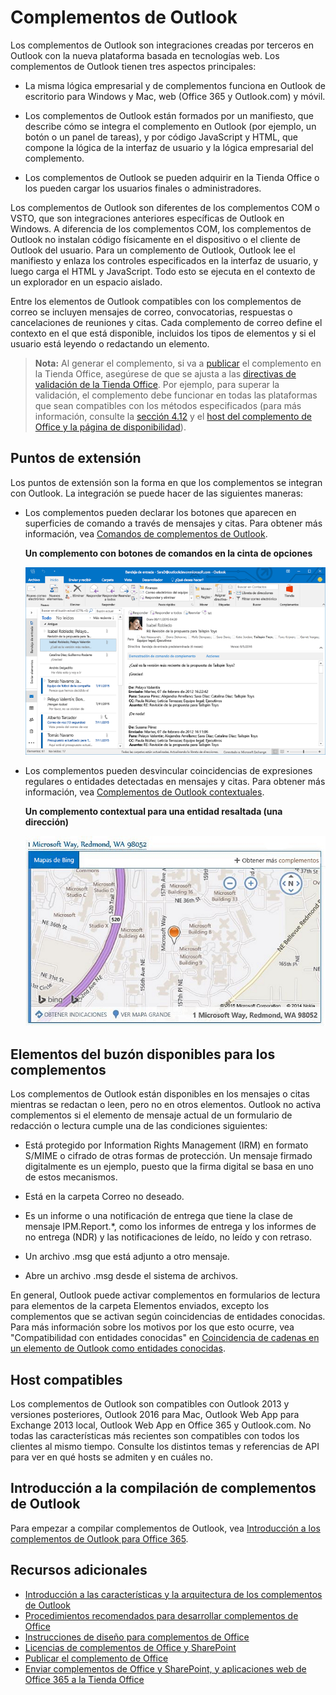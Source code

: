 
# <a name="outlook-add-ins"></a>Complementos de Outlook

Los complementos de Outlook son integraciones creadas por terceros en Outlook con la nueva plataforma basada en tecnologías web. Los complementos de Outlook tienen tres aspectos principales:


- La misma lógica empresarial y de complementos funciona en Outlook de escritorio para Windows y Mac, web (Office 365 y Outlook.com) y móvil.
    
-  Los complementos de Outlook están formados por un manifiesto, que describe cómo se integra el complemento en Outlook (por ejemplo, un botón o un panel de tareas), y por código JavaScript y HTML, que compone la lógica de la interfaz de usuario y la lógica empresarial del complemento.
    
- Los complementos de Outlook se pueden adquirir en la Tienda Office o los pueden cargar los usuarios finales o administradores.
    
Los complementos de Outlook son diferentes de los complementos COM o VSTO, que son integraciones anteriores específicas de Outlook en Windows. A diferencia de los complementos COM, los complementos de Outlook no instalan código físicamente en el dispositivo o el cliente de Outlook del usuario. Para un complemento de Outlook, Outlook lee el manifiesto y enlaza los controles especificados en la interfaz de usuario, y luego carga el HTML y JavaScript. Todo esto se ejecuta en el contexto de un explorador en un espacio aislado.

Entre los elementos de Outlook compatibles con los complementos de correo se incluyen mensajes de correo, convocatorias, respuestas o cancelaciones de reuniones y citas. Cada complemento de correo define el contexto en el que está disponible, incluidos los tipos de elementos y si el usuario está leyendo o redactando un elemento.

>**Nota:** Al generar el complemento, si va a [publicar](../publish/publish.md) el complemento en la Tienda Office, asegúrese de que se ajusta a las [directivas de validación de la Tienda Office](https://msdn.microsoft.com/en-us/library/jj220035.aspx). Por ejemplo, para superar la validación, el complemento debe funcionar en todas las plataformas que sean compatibles con los métodos especificados (para más información, consulte la [sección 4.12](https://msdn.microsoft.com/en-us/library/jj220035.aspx#Anchor_3) y el [host del complemento de Office y la página de disponibilidad](https://dev.office.com/add-in-availability)).

## <a name="extension-points"></a>Puntos de extensión


Los puntos de extensión son la forma en que los complementos se integran con Outlook. La integración se puede hacer de las siguientes maneras:


- Los complementos pueden declarar los botones que aparecen en superficies de comando a través de mensajes y citas. Para obtener más información, vea [Comandos de complementos de Outlook](../outlook/add-in-commands-for-outlook.md).
    
    **Un complemento con botones de comandos en la cinta de opciones**

    ![Forma sin UI de comando de complemento](../../images/41e46a9c-19ec-4ccc-98e6-a227283623d1.png)

- Los complementos pueden desvincular coincidencias de expresiones regulares o entidades detectadas en mensajes y citas. Para obtener más información, vea [Complementos de Outlook contextuales](../outlook/contextual-outlook-add-ins.md).
    
    **Un complemento contextual para una entidad resaltada (una dirección)**

    ![Muestra una aplicación contextual de una tarjeta](../../images/59bcabc2-7cb0-4b9b-bb9f-06089dca9c31.png)


## <a name="mailbox-items-available-to-add-ins"></a>Elementos del buzón disponibles para los complementos


Los complementos de Outlook están disponibles en los mensajes o citas mientras se redactan o leen, pero no en otros elementos. Outlook no activa complementos si el elemento de mensaje actual de un formulario de redacción o lectura cumple una de las condiciones siguientes:


- Está protegido por Information Rights Management (IRM) en formato S/MIME o cifrado de otras formas de protección. Un mensaje firmado digitalmente es un ejemplo, puesto que la firma digital se basa en uno de estos mecanismos.
    
- Está en la carpeta Correo no deseado.
    
- Es un informe o una notificación de entrega que tiene la clase de mensaje IPM.Report.*, como los informes de entrega y los informes de no entrega (NDR) y las notificaciones de leído, no leído y con retraso.
    
- Un archivo .msg que está adjunto a otro mensaje.
    
- Abre un archivo .msg desde el sistema de archivos.
    
En general, Outlook puede activar complementos en formularios de lectura para elementos de la carpeta Elementos enviados, excepto los complementos que se activan según coincidencias de entidades conocidas. Para más información sobre los motivos por los que esto ocurre, vea "Compatibilidad con entidades conocidas" en [Coincidencia de cadenas en un elemento de Outlook como entidades conocidas](../outlook/match-strings-in-an-item-as-well-known-entities.md).


## <a name="supported-hosts"></a>Host compatibles


Los complementos de Outlook son compatibles con Outlook 2013 y versiones posteriores, Outlook 2016 para Mac, Outlook Web App para Exchange 2013 local, Outlook Web App en Office 365 y Outlook.com. No todas las características más recientes son compatibles con todos los clientes al mismo tiempo. Consulte los distintos temas y referencias de API para ver en qué hosts se admiten y en cuáles no.


## <a name="get-started-building-outlook-add-ins"></a>Introducción a la compilación de complementos de Outlook


Para empezar a compilar complementos de Outlook, vea [Introducción a los complementos de Outlook para Office 365](https://dev.outlook.com/MailAppsGettingStarted/GetStarted).


## <a name="additional-resources"></a>Recursos adicionales


- [Introducción a las características y la arquitectura de los complementos de Outlook](../outlook/overview.md)
- [Procedimientos recomendados para desarrollar complementos de Office](../../docs/overview/add-in-development-best-practices.md)
- [Instrucciones de diseño para complementos de Office](../../docs/design/add-in-design.md)
- [Licencias de complementos de Office y SharePoint](http://msdn.microsoft.com/library/3e0e8ff6-66d6-44ff-b0c2-59108ebd9181%28Office.15%29.aspx)
- [Publicar el complemento de Office](../publish/publish.md)
- [Enviar complementos de Office y SharePoint, y aplicaciones web de Office 365 a la Tienda Office](http://msdn.microsoft.com/library/ff075782-1303-4517-91cc-b3d730e9b9ae%28Office.15%29.aspx)


